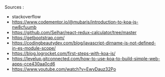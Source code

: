 Sources : 
- stackoverflow
- https://www.codementor.io/@mubaris/introduction-to-koa-js-nw8cfuumb
- https://github.com/Selhar/react-redux-calculator/tree/master
- https://getbootstrap.com/
- https://codingbeautydev.com/blog/javascript-dirname-is-not-defined-in-es-module-scope/
- https://blog.logrocket.com/first-steps-with-koa-js/
- https://levelup.gitconnected.com/how-to-use-koa-to-build-simple-web-apps-cce430aa0cd6
- https://www.youtube.com/watch?v=EwvDauz32Po